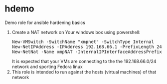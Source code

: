 # hdemo
Demo role for ansible hardening basics

1. Create a NAT network on Your windows box using powershell:
   <pre>
   New-VMSwitch -SwitchName "xmpnet" -SwitchType Internal
   New-NetIPAddress -IPAddress 192.168.66.1 -PrefixLength 24 -InterfaceAlias "vEthernet (xmpnet)"
   New-NetNat -Name xmpNAT -InternalIPInterfaceAddressPrefix 192.168.66.0/24
   </pre>
   It is expected that your VMs are connecting to the the 192.168.66.0/24 network and sporting Fedora linux
2. This role is intended to run against the hosts (virtual machines) of that network
